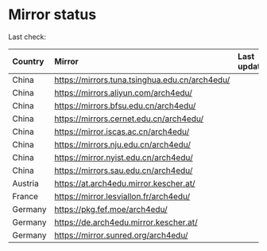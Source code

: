 <script src="./time.js"></script>
# Mirror status
Last check: <script type="text/javascript">localize(1718860722.5464866);</script>

|Country|Mirror|Last update|
|:------|:-----|:----------|
|China|https://mirrors.tuna.tsinghua.edu.cn/arch4edu/|<script type="text/javascript">localize(1718822308);</script>|
|China|https://mirrors.aliyun.com/arch4edu/|<script type="text/javascript">localize(1718822308);</script>|
|China|https://mirrors.bfsu.edu.cn/arch4edu/|<script type="text/javascript">localize(1718822308);</script>|
|China|https://mirrors.cernet.edu.cn/arch4edu/|<script type="text/javascript">localize(1718822308);</script>|
|China|https://mirror.iscas.ac.cn/arch4edu/|<script type="text/javascript">localize(1718822308);</script>|
|China|https://mirrors.nju.edu.cn/arch4edu/|<script type="text/javascript">localize(1718822308);</script>|
|China|https://mirror.nyist.edu.cn/arch4edu/|<script type="text/javascript">localize(1718778984);</script>|
|China|https://mirrors.sau.edu.cn/arch4edu/|<script type="text/javascript">localize(1718822308);</script>|
|Austria|https://at.arch4edu.mirror.kescher.at/|<script type="text/javascript">localize(1718822308);</script>|
|France|https://mirror.lesviallon.fr/arch4edu/|<script type="text/javascript">localize(1718822308);</script>|
|Germany|https://pkg.fef.moe/arch4edu/|<script type="text/javascript">localize(1718822308);</script>|
|Germany|https://de.arch4edu.mirror.kescher.at/|<script type="text/javascript">localize(1718822308);</script>|
|Germany|https://mirror.sunred.org/arch4edu/|<script type="text/javascript">localize(1718822308);</script>|

<script src="./tablefilter/tablefilter.js"></script>
<script src="./table.js"></script>